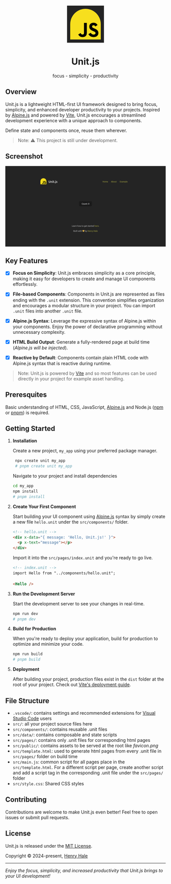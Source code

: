 <div align=center>

![](https://github.com/henryhale/create-unit/blob/master/starter/src/public/favicon.png)

# Unit.js

focus - simplicity - productivity

</div>

## Overview

Unit.js is a lightweight HTML-first UI framework designed to bring focus, simplicity, and enhanced developer productivity to your projects.
Inspired by [Alpine.js](https://alpinejs.dev) and powered by [Vite](https://vitejs.dev), Unit.js encourages a streamlined development experience with a unique approach to components.

Define state and components once, reuse them wherever.

> Note: ⚠️ This project is still under development.

## Screenshot

![](https://github.com/henryhale/create-unit/blob/master/screenshot.png)

## Key Features

- [x] **Focus on Simplicity**: Unit.js embraces simplicity as a core principle, making it easy for developers to create and manage UI components effortlessly.

- [x] **File-based Components**: Components in Unit.js are represented as files ending with the `.unit` extension. This convention simplifies organization and encourages a modular structure in your project. You can import `.unit` files into another `.unit` file.

- [x] **Alpine.js Syntax**: Leverage the expressive syntax of Alpine.js within your components. Enjoy the power of declarative programming without unnecessary complexity.

- [x] **HTML Build Output**: Generate a fully-rendered page at build time (_Alpine.js will be injected_).

- [x] **Reactive by Default**: Components contain plain HTML code with Alpine.js syntax that is reactive during runtime.

> Note:
> Unit.js is powered by [Vite](https://vitejs.dev) and so most features
> can be used directly in your project for example asset handling.

## Preresquites

Basic understanding of HTML, CSS, JavaScript, [Alpine.js](https://alpinejs.dev/) and Node.js ([npm](https://npmjs.org) or [pnpm](https://pnpm.io)) is required.

## Getting Started

1. **Installation**

   Create a new project, `my_app` using your preferred package manager.

   ```sh
    npx create unit my_app
    # pnpm create unit my_app
    ```

    Navigate to your project and install dependencies

    ```sh
    cd my_app
    npm install
    # pnpm install
    ```

2. **Create Your First Component**
   
   Start building your UI component using [Alpine.js](https://alpinejs.dev/) syntax by simply create a new file `hello.unit` under the `src/components/` folder. 

   ```html
   <!-- hello.unit -->
   <div x-data="{ message: 'Hello, Unit.js!' }">
     <p x-text="message"></p>
   </div>
   ```

   Import it into the `src/pages/index.unit` and you're ready to go live.

   ```html
   <!-- index.unit -->
   import Hello from "../components/hello.unit";

   <Hello />
   ```

3. **Run the Development Server**
   
   Start the development server to see your changes in real-time.

   ```sh
   npm run dev
   # pnpm dev
   ```

4. **Build for Production**
   
   When you're ready to deploy your application, build for production to optimize and minimize your code.

   ```sh
   npm run build
   # pnpm build
   ```

5. **Deployment**
   
   After building your project, production files exist in the `dist` folder at the root of your project. Check out [Vite's deployment guide](https://vitejs.dev/guide/static-deploy.html).

## File Structure

- `.vscode/`: contains settings and recommended extensions for [Visual Studio Code](https://code.visualstudio.com/) users
- `src/`: all your project source files here
- `src/components/`: contains reusable .unit files
- `src/data/`: contains composable and state scripts
- `src/pages/`: contains only .unit files for corresponding html pages
- `src/public/`: contains assets to be served at the root like _favicon.png_
- `src/template.html`: used to generate html pages from every .unit file in `src/pages/` folder on build time
- `src/main.js`: common script for all pages place in the `src/template.html`. For a different script per page, create another script and add a script tag in the corresponding .unit file under the `src/pages/` folder
- `src/style.css`: Shared CSS styles

## Contributing

Contributions are welcome to make Unit.js even better! Feel free to open issues or submit pull requests.

## License

Unit.js is released under the [MIT License](https://github.com/henryhale/create-unit/blob/master/LICENSE.txt).

Copyright &copy; 2024-present, [Henry Hale](https://github.com/henryhale)

---

_Enjoy the focus, simplicity, and increased productivity that Unit.js brings to your UI development!_
